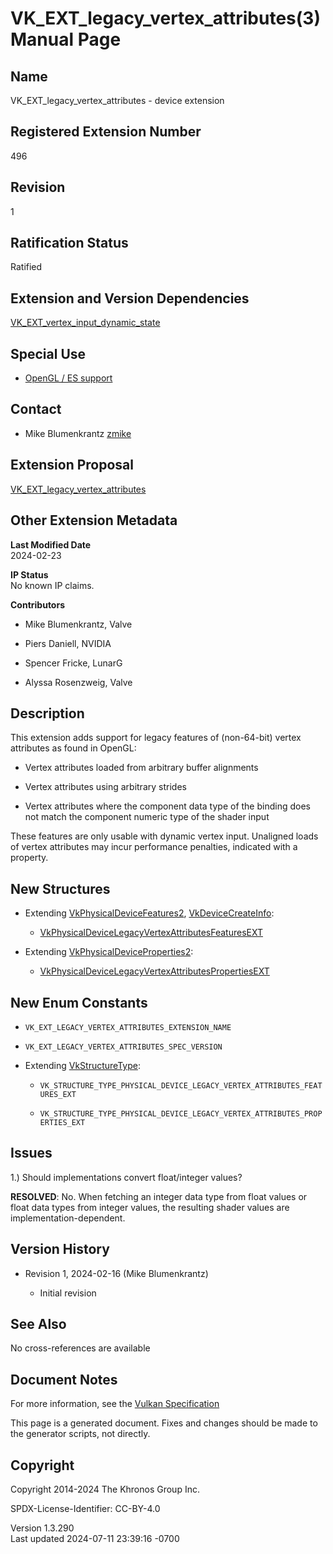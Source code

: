 # VK_EXT_legacy_vertex_attributes(3) Manual Page

## Name

VK_EXT_legacy_vertex_attributes - device extension



## <a href="#_registered_extension_number" class="anchor"></a>Registered Extension Number

496

## <a href="#_revision" class="anchor"></a>Revision

1

## <a href="#_ratification_status" class="anchor"></a>Ratification Status

Ratified

## <a href="#_extension_and_version_dependencies" class="anchor"></a>Extension and Version Dependencies

[VK_EXT_vertex_input_dynamic_state](https://registry.khronos.org/vulkan/specs/1.3-extensions/man/html/VK_EXT_vertex_input_dynamic_state.html)  

## <a href="#_special_use" class="anchor"></a>Special Use

- <a
  href="https://registry.khronos.org/vulkan/specs/1.3-extensions/html/vkspec.html#extendingvulkan-compatibility-specialuse"
  target="_blank" rel="noopener">OpenGL / ES support</a>

## <a href="#_contact" class="anchor"></a>Contact

- Mike Blumenkrantz <a
  href="https://github.com/KhronosGroup/Vulkan-Docs/issues/new?body=%5BVK_EXT_legacy_vertex_attributes%5D%20@zmike%0A*Here%20describe%20the%20issue%20or%20question%20you%20have%20about%20the%20VK_EXT_legacy_vertex_attributes%20extension*"
  target="_blank" rel="nofollow noopener"><em></em>zmike</a>

## <a href="#_extension_proposal" class="anchor"></a>Extension Proposal

[VK_EXT_legacy_vertex_attributes](https://github.com/KhronosGroup/Vulkan-Docs/tree/main/proposals/VK_EXT_legacy_vertex_attributes.adoc)

## <a href="#_other_extension_metadata" class="anchor"></a>Other Extension Metadata

**Last Modified Date**  
2024-02-23

**IP Status**  
No known IP claims.

**Contributors**  
- Mike Blumenkrantz, Valve

- Piers Daniell, NVIDIA

- Spencer Fricke, LunarG

- Alyssa Rosenzweig, Valve

## <a href="#_description" class="anchor"></a>Description

This extension adds support for legacy features of (non-64-bit) vertex
attributes as found in OpenGL:

- Vertex attributes loaded from arbitrary buffer alignments

- Vertex attributes using arbitrary strides

- Vertex attributes where the component data type of the binding does
  not match the component numeric type of the shader input

These features are only usable with dynamic vertex input. Unaligned
loads of vertex attributes may incur performance penalties, indicated
with a property.

## <a href="#_new_structures" class="anchor"></a>New Structures

- Extending [VkPhysicalDeviceFeatures2](https://registry.khronos.org/vulkan/specs/1.3-extensions/man/html/VkPhysicalDeviceFeatures2.html),
  [VkDeviceCreateInfo](https://registry.khronos.org/vulkan/specs/1.3-extensions/man/html/VkDeviceCreateInfo.html):

  - [VkPhysicalDeviceLegacyVertexAttributesFeaturesEXT](https://registry.khronos.org/vulkan/specs/1.3-extensions/man/html/VkPhysicalDeviceLegacyVertexAttributesFeaturesEXT.html)

- Extending
  [VkPhysicalDeviceProperties2](https://registry.khronos.org/vulkan/specs/1.3-extensions/man/html/VkPhysicalDeviceProperties2.html):

  - [VkPhysicalDeviceLegacyVertexAttributesPropertiesEXT](https://registry.khronos.org/vulkan/specs/1.3-extensions/man/html/VkPhysicalDeviceLegacyVertexAttributesPropertiesEXT.html)

## <a href="#_new_enum_constants" class="anchor"></a>New Enum Constants

- `VK_EXT_LEGACY_VERTEX_ATTRIBUTES_EXTENSION_NAME`

- `VK_EXT_LEGACY_VERTEX_ATTRIBUTES_SPEC_VERSION`

- Extending [VkStructureType](https://registry.khronos.org/vulkan/specs/1.3-extensions/man/html/VkStructureType.html):

  - `VK_STRUCTURE_TYPE_PHYSICAL_DEVICE_LEGACY_VERTEX_ATTRIBUTES_FEATURES_EXT`

  - `VK_STRUCTURE_TYPE_PHYSICAL_DEVICE_LEGACY_VERTEX_ATTRIBUTES_PROPERTIES_EXT`

## <a href="#_issues" class="anchor"></a>Issues

1.) Should implementations convert float/integer values?

**RESOLVED**: No. When fetching an integer data type from float values
or float data types from integer values, the resulting shader values are
implementation-dependent.

## <a href="#_version_history" class="anchor"></a>Version History

- Revision 1, 2024-02-16 (Mike Blumenkrantz)

  - Initial revision

## <a href="#_see_also" class="anchor"></a>See Also

No cross-references are available

## <a href="#_document_notes" class="anchor"></a>Document Notes

For more information, see the <a
href="https://registry.khronos.org/vulkan/specs/1.3-extensions/html/vkspec.html#VK_EXT_legacy_vertex_attributes"
target="_blank" rel="noopener">Vulkan Specification</a>

This page is a generated document. Fixes and changes should be made to
the generator scripts, not directly.

## <a href="#_copyright" class="anchor"></a>Copyright

Copyright 2014-2024 The Khronos Group Inc.

SPDX-License-Identifier: CC-BY-4.0

Version 1.3.290  
Last updated 2024-07-11 23:39:16 -0700
